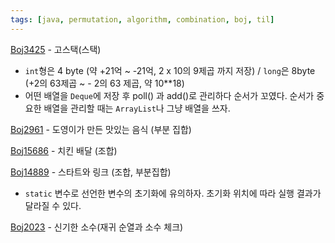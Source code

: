 ```yaml
---
tags: [java, permutation, algorithm, combination, boj, til]
---
```


[Boj3425](https://www.acmicpc.net/problem/3425) - 고스택(스택)

- `int`형은 4 byte (약 +21억 ~ -21억, 2 x 10의 9제곱 까지 저장) / `long`은 8byte (+2의 63제곱 ~ - 2의 63 제곱, 약 10\*\*18)
- 어떤 배열을 `Deque`에 저장 후 poll() 과 add()로 관리하다 순서가 꼬였다. 순서가 중요한 배열을 관리할 때는 `ArrayList`나 그냥 배열을 쓰자.

[Boj2961](https://www.acmicpc.net/problem/2961) - 도영이가 만든 맛있는 음식 (부분 집합)

[Boj15686](https://www.acmicpc.net/problem/15686) - 치킨 배달 (조합)

[Boj14889](https://www.acmicpc.net/problem/14889) - 스타트와 링크 (조합, 부분집합)

- `static` 변수로 선언한 변수의 초기화에 유의하자. 초기화 위치에 따라 실행 결과가 달라질 수 있다.

[Boj2023](https://www.acmicpc.net/problem/2023) - 신기한 소수(재귀 순열과 소수 체크)
